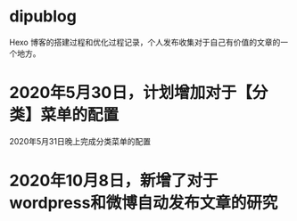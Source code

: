 # dipublog
Hexo 博客的搭建过程和优化过程记录，个人发布收集对于自己有价值的文章的一个地方。

# 2020年5月30日，计划增加对于【分类】菜单的配置
2020年5月31日晚上完成分类菜单的配置

# 2020年10月8日，新增了对于wordpress和微博自动发布文章的研究

